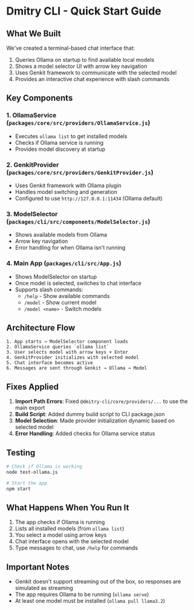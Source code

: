 # Dmitry CLI - Quick Start Guide

## What We Built

We've created a terminal-based chat interface that:
1. Queries Ollama on startup to find available local models
2. Shows a model selector UI with arrow key navigation
3. Uses Genkit framework to communicate with the selected model
4. Provides an interactive chat experience with slash commands

## Key Components

### 1. **OllamaService** (`packages/core/src/providers/OllamaService.js`)
- Executes `ollama list` to get installed models
- Checks if Ollama service is running
- Provides model discovery at startup

### 2. **GenkitProvider** (`packages/core/src/providers/GenkitProvider.js`)
- Uses Genkit framework with Ollama plugin
- Handles model switching and generation
- Configured to use `http://127.0.0.1:11434` (Ollama default)

### 3. **ModelSelector** (`packages/cli/src/components/ModelSelector.js`)
- Shows available models from Ollama
- Arrow key navigation
- Error handling for when Ollama isn't running

### 4. **Main App** (`packages/cli/src/App.js`)
- Shows ModelSelector on startup
- Once model is selected, switches to chat interface
- Supports slash commands:
  - `/help` - Show available commands
  - `/model` - Show current model
  - `/model <name>` - Switch models

## Architecture Flow

```
1. App starts → ModelSelector component loads
2. OllamaService queries `ollama list` 
3. User selects model with arrow keys + Enter
4. GenkitProvider initializes with selected model
5. Chat interface becomes active
6. Messages are sent through Genkit → Ollama → Model
```

## Fixes Applied

1. **Import Path Errors**: Fixed `@dmitry-cli/core/providers/...` to use the main export
2. **Build Script**: Added dummy build script to CLI package.json
3. **Model Selection**: Made provider initialization dynamic based on selected model
4. **Error Handling**: Added checks for Ollama service status

## Testing

```bash
# Check if Ollama is working
node test-ollama.js

# Start the app
npm start
```

## What Happens When You Run It

1. The app checks if Ollama is running
2. Lists all installed models (from `ollama list`)
3. You select a model using arrow keys
4. Chat interface opens with the selected model
5. Type messages to chat, use `/help` for commands

## Important Notes

- Genkit doesn't support streaming out of the box, so responses are simulated as streaming
- The app requires Ollama to be running (`ollama serve`)
- At least one model must be installed (`ollama pull llama3.2`)